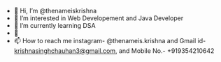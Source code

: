 - 👋 Hi, I’m @thenameiskrishna
- 👀 I’m interested in Web Developement and Java Developer
- 🌱 I’m currently learning DSA
- 💞️ 
- 📫 How to reach me instagram- @thenameis.krishna and Gmail id- krishnasinghchauhan3@gmail.com, and Mobile No.- +919354210642

<!---
thenameiskrishna/thenameiskrishna is a ✨ special ✨ repository because its `README.md` (this file) appears on your GitHub profile.
You can click the Preview link to take a look at your changes.
--->
